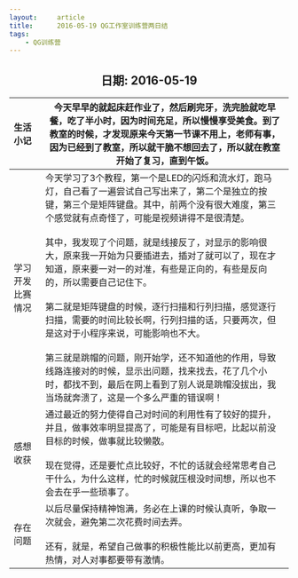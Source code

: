 ```yaml
---
layout:     article
title:      2016-05-19 QG工作室训练营两日结
tags:
    - QG训练营
---
```




<center><h2>日期: 2016-05-19</h2></center>



| 生活小记         | 今天早早的就起床赶作业了，然后刷完牙，洗完脸就吃早餐，吃了半小时，因为时间充足，所以慢慢享受美食。到了教室的时候，才发现原来今天第一节课不用上，老师有事，因为已经到了教室，所以就干脆不想回去了，所以就在教室开始了复习，直到午饭。 |
| :--------------- | ------------------------------------------------------------ |
| 学习开发比赛情况 | 今天学习了3个教程，第一个是LED的闪烁和流水灯，跑马灯，自己看了一遍尝试自己写出来了，第二个是独立的按键，第三个是矩阵键盘。其中，前两个没有很大难度，第三个感觉就有点奇怪了，可能是视频讲得不是很清楚。<br/><br/>其中，我发现了个问题，就是线接反了，对显示的影响很大，原来我一开始为只要插进去，插对了就可以了，现在才知道，原来要一对一的对准，有些是正向的，有些是反向的，所以需要自己记住下。<br/><br/>第二就是矩阵键盘的时候，逐行扫描和行列扫描，感觉逐行扫描，需要的时间比较长啊，行列扫描的话，只要两次，但是这对于小程序来说，可能影响也不大。<br/><br/>第三就是跳帽的问题，刚开始学，还不知道他的作用，导致线路连接对的时候，显示出问题，找来找去，花了几个小时，都找不到，最后在网上看到了别人说是跳帽没拔出，我当场就奔溃了，这是一个多么严重的错误啊！ |
| 感想收获         | 通过最近的努力使得自己对时间的利用性有了较好的提升，并且，做事效率明显提高了，可能是有目标吧，比起以前没目标的时候，做事就比较懒散。<br/><br/>现在觉得，还是要忙点比较好，不忙的话就会经常思考自己干什么，为什么这样，忙的时候就压根没时间想，所以也不会去在乎一些琐事了。 |
| 存在问题         | 以后尽量保持精神饱满，务必在上课的时候认真听，争取一次就会，避免第二次花费时间去弄。<br/><br/>还有，就是，希望自己做事的积极性能比以前更高，更加有热情，对人对事都要带有激情。 |

